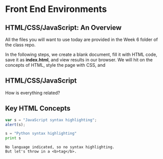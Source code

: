 # Front End Environments
## HTML/CSS/JavaScript: An Overview

All the files you will want to use today are provided in the Week 6 folder of the class repo.

In the following steps, we create a blank document, fill it with HTML code, save it as **index.html**, and view results in our browser. We will hit on the concepts of HTML, style the page with CSS, and 

## HTML/CSS/JavaScript

How is everything related?

## Key HTML Concepts



 

```javascript
var s = "JavaScript syntax highlighting";
alert(s);
```
 
```python
s = "Python syntax highlighting"
print s
```
 
```
No language indicated, so no syntax highlighting. 
But let's throw in a <b>tag</b>.
```